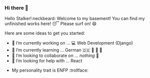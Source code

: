 ### Hi there 👋

<!--
**iftakharopu/iftakharopu** is a ✨ _special_ ✨ repository because its `README.md` (this file) appears on your GitHub profile. -->
Hello Stalker!:neckbeard: Welcome to my basement! You can find my unfinished works here! :sleeping: 
Please surf on! :smile:

Here are some ideas to get you started:

- 🔭 I’m currently working on ... :computer: Web Development (Django)
- 🌱 I’m currently learning ... German :de: :book: :car: :beer:
- 👯 I’m looking to collaborate on ... *nothing* :notebook_with_decorative_cover:
- 🤔 I’m looking for help with ... React
<!-- - 💬 Ask me about ...
- 📫 How to reach me: ... iftakharopu@outlook.com
- 😄 Pronouns: ... ef-tae-kh-ar--o-pu :penguin: -->
- My personality trait is ENFP :trollface:

